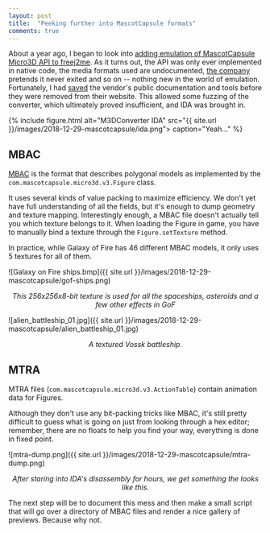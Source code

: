 ```yaml
---
layout: post
title:  "Peeking further into MascotCapsule formats"
comments: true
---
```


About a year ago, I began to look into [adding emulation of MascotCapsule Micro3D API to freej2me](https://github.com/hex007/freej2me/issues/27). As it turns out, the API was only ever implemented in native code, the media formats used are undocumented, [the company](https://www.hicorp.co.jp/en/) pretends it never exited and so on -- nothing new in the world of emulation. Fortunately, I had [saved](https://github.com/minexew/MascotCapsule_Archaeology/tree/master/Docs_Resources_SDK) the vendor's public documentation and tools before they were removed from their website. This allowed some fuzzing of the converter, which ultimately proved insufficient, and IDA was brought in.

{% include figure.html alt="M3DConverter IDA" src="{{ site.url }}/images/2018-12-29-mascotcapsule/ida.png"> caption="Yeah..." %}

MBAC
----

[MBAC](https://github.com/minexew/MascotCapsule_Archaeology/blob/master/Format_Descriptions/MBAC.md) is the format that describes polygonal models as implemented by the `com.mascotcapsule.micro3d.v3.Figure` class.

It uses several kinds of value packing to maximize efficiency. We don't yet have full understanding of all the fields, but it's enough to dump geometry and texture mapping. Interestingly enough, a MBAC file doesn't actually tell you which texture belongs to it. When loading the Figure in game, you have to manually bind a texture through the `Figure.setTexture` method.

In practice, while Galaxy of Fire has 46 different MBAC models, it only uses 5 textures for all of them.

![Galaxy on Fire ships.bmp]({{ site.url }}/images/2018-12-29-mascotcapsule/gof-ships.png)
<center><i>This 256x256x8-bit texture is used for all the spaceships, asteroids and a few other effects in GoF</i></center>

![alien_battleship_01.jpg]({{ site.url }}/images/2018-12-29-mascotcapsule/alien_battleship_01.jpg)
<center><i>A textured Vossk battleship.</i></center>

MTRA
----

MTRA files (`com.mascotcapsule.micro3d.v3.ActionTable`) contain animation data for Figures.

Although they don't use any bit-packing tricks like MBAC, it's still pretty difficult to guess what is going on just from looking through a hex editor; remember, there are no floats to help you find your way, everything is done in fixed point.

![mtra-dump.png]({{ site.url }}/images/2018-12-29-mascotcapsule/mtra-dump.png)
<center><i>After staring into IDA's disassembly for hours, we get something the looks like this.</i></center>

The next step will be to document this mess and then make a small script that will go over a directory of MBAC files and render a nice gallery of previews. Because why not.
